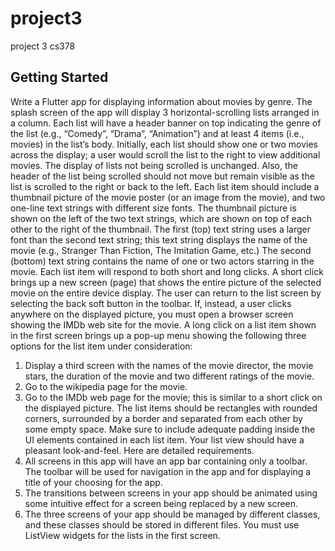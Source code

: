 # project3

project 3 cs378

## Getting Started

Write a Flutter app for displaying information about movies by genre. The splash screen of the app
will display 3 horizontal-scrolling lists arranged in a column. Each list will have a header banner on top
indicating the genre of the list (e.g., “Comedy”, “Drama”, “Animation”) and at least 4 items (i.e., movies)
in the list’s body. Initially, each list should show one or two movies across the display; a user would scroll
the list to the right to view additional movies. The display of lists not being scrolled is unchanged. Also, the
header of the list being scrolled should not move but remain visible as the list is scrolled to the right or back
to the left.
Each list item should include a thumbnail picture of the movie poster (or an image from the movie), and
two one-line text strings with different size fonts. The thumbnail picture is shown on the left of the two text
strings, which are shown on top of each other to the right of the thumbnail. The first (top) text string uses a
larger font than the second text string; this text string displays the name of the movie (e.g., Stranger Than
Fiction, The Imitation Game, etc.) The second (bottom) text string contains the name of one or two actors
starring in the movie.
Each list item will respond to both short and long clicks. A short click brings up a new screen (page)
that shows the entire picture of the selected movie on the entire device display. The user can return to the list
screen by selecting the back soft button in the toolbar. If, instead, a user clicks anywhere on the displayed
picture, you must open a browser screen showing the IMDb web site for the movie.
A long click on a list item shown in the first screen brings up a pop-up menu showing the following
three options for the list item under consideration:
1. Display a third screen with the names of the movie director, the movie stars, the duration of the movie
   and two different ratings of the movie.
2. Go to the wikipedia page for the movie.
3. Go to the IMDb web page for the movie; this is similar to a short click on the displayed picture.
   The list items should be rectangles with rounded corners, surrounded by a border and separated from
   each other by some empty space. Make sure to include adequate padding inside the UI elements contained
   in each list item. Your list view should have a pleasant look-and-feel. Here are detailed requirements.
1. All screens in this app will have an app bar containing only a toolbar. The toolbar will be used for
   navigation in the app and for displaying a title of your choosing for the app.
2. The transitions between screens in your app should be animated using some intuitive effect for a
   screen being replaced by a new screen.
3. The three screens of your app should be managed by different classes, and these classes should be
   stored in different files. You must use ListView widgets for the lists in the first screen.
